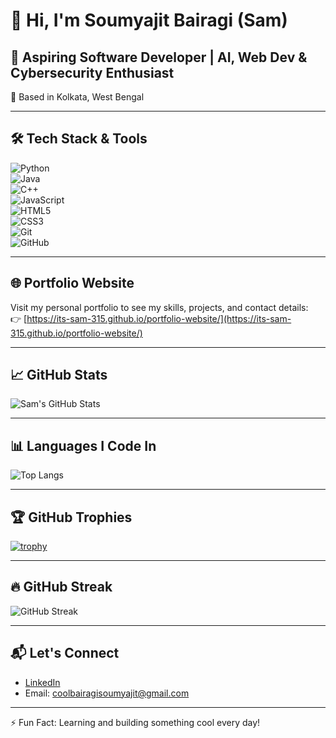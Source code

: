 # 👋 Hi, I'm Soumyajit Bairagi (Sam)

## 🚀 Aspiring Software Developer | AI, Web Dev & Cybersecurity Enthusiast

📍 Based in Kolkata, West Bengal  

---

## 🛠️ Tech Stack & Tools

![Python](https://img.shields.io/badge/-Python-3776AB?style=flat&logo=python&logoColor=white)  
![Java](https://img.shields.io/badge/-Java-007396?style=flat&logo=java&logoColor=white)  
![C++](https://img.shields.io/badge/-C++-00599C?style=flat&logo=cplusplus&logoColor=white)  
![JavaScript](https://img.shields.io/badge/-JavaScript-F7DF1E?style=flat&logo=javascript&logoColor=black)  
![HTML5](https://img.shields.io/badge/-HTML5-E34F26?style=flat&logo=html5&logoColor=white)  
![CSS3](https://img.shields.io/badge/-CSS3-1572B6?style=flat&logo=css3&logoColor=white)  
![Git](https://img.shields.io/badge/-Git-F05032?style=flat&logo=git&logoColor=white)  
![GitHub](https://img.shields.io/badge/-GitHub-181717?style=flat&logo=github&logoColor=white)

---

## 🌐 Portfolio Website

Visit my personal portfolio to see my skills, projects, and contact details:  
👉 [https://its-sam-315.github.io/portfolio-website/](https://its-sam-315.github.io/portfolio-website/)

---

## 📈 GitHub Stats

![Sam's GitHub Stats](https://github-readme-stats.vercel.app/api?username=its-sam-315&show_icons=true&hide_title=true&hide=prs&count_private=true&theme=radical)

---

## 📊 Languages I Code In

![Top Langs](https://github-readme-stats.vercel.app/api/top-langs/?username=its-sam-315&layout=compact&theme=tokyonight)

---

## 🏆 GitHub Trophies

[![trophy](https://github-profile-trophy.vercel.app/?username=its-sam-315&theme=radical&margin-w=10&row=1)](https://github.com/ryo-ma/github-profile-trophy)

---

## 🔥 GitHub Streak

![GitHub Streak](https://github-readme-streak-stats-eight.vercel.app?user=its-sam-315&theme=radical&hide_border=false)

---

## 📬 Let's Connect

- [LinkedIn](https://www.linkedin.com/in/soumyajit-bairagi-67181329a/)  
- Email: [coolbairagisoumyajit@gmail.com](mailto:coolbairagisoumyajit@gmail.com)  

---

⚡ Fun Fact: Learning and building something cool every day!
